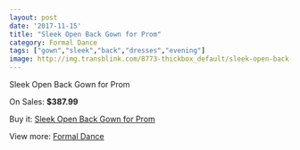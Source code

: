 ```yaml
---
layout: post
date: '2017-11-15'
title: "Sleek Open Back Gown for Prom"
category: Formal Dance
tags: ["gown","sleek","back","dresses","evening"]
image: http://img.transblink.com/8773-thickbox_default/sleek-open-back-gown-for-prom.jpg
---
```

Sleek Open Back Gown for Prom

On Sales: **$387.99**
<a href="https://www.transblink.com/en/formal-dance/2892-sleek-open-back-gown-for-prom.html"><amp-img layout="responsive" width="600" height="600" src="//img.transblink.com/8773-thickbox_default/sleek-open-back-gown-for-prom.jpg" alt="Sleek Open Back Gown for Prom 0" /></a>
<a href="https://www.transblink.com/en/formal-dance/2892-sleek-open-back-gown-for-prom.html"><amp-img layout="responsive" width="600" height="600" src="//img.transblink.com/8777-thickbox_default/sleek-open-back-gown-for-prom.jpg" alt="Sleek Open Back Gown for Prom 1" /></a>
<a href="https://www.transblink.com/en/formal-dance/2892-sleek-open-back-gown-for-prom.html"><amp-img layout="responsive" width="600" height="600" src="//img.transblink.com/8776-thickbox_default/sleek-open-back-gown-for-prom.jpg" alt="Sleek Open Back Gown for Prom 2" /></a>
<a href="https://www.transblink.com/en/formal-dance/2892-sleek-open-back-gown-for-prom.html"><amp-img layout="responsive" width="600" height="600" src="//img.transblink.com/8775-thickbox_default/sleek-open-back-gown-for-prom.jpg" alt="Sleek Open Back Gown for Prom 3" /></a>
<a href="https://www.transblink.com/en/formal-dance/2892-sleek-open-back-gown-for-prom.html"><amp-img layout="responsive" width="600" height="600" src="//img.transblink.com/8774-thickbox_default/sleek-open-back-gown-for-prom.jpg" alt="Sleek Open Back Gown for Prom 4" /></a>

Buy it: [Sleek Open Back Gown for Prom](https://www.transblink.com/en/formal-dance/2892-sleek-open-back-gown-for-prom.html "Sleek Open Back Gown for Prom")

View more: [Formal Dance](https://www.transblink.com/en/6-formal-dance "Formal Dance")